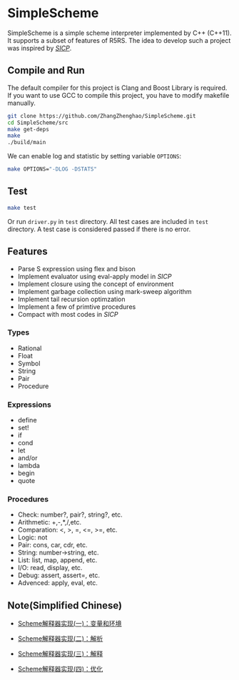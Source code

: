 # SimpleScheme

SimpleScheme is a simple scheme interpreter implemented by C++ (C++11). It supports a subset of features of R5RS. The idea to develop such a project was inspired by [*SICP*](http://sarabander.github.io/sicp/html/index.xhtml).

## Compile and Run

The default compiler for this project is Clang and Boost Library is required. If you want to use GCC to compile this project, you have to modify makefile manually.

```bash
git clone https://github.com/ZhangZhenghao/SimpleScheme.git
cd SimpleScheme/src
make get-deps
make
./build/main
```

We can enable log and statistic by setting variable `OPTIONS`:

```bash
make OPTIONS="-DLOG -DSTATS"
```

## Test

```bash
make test
```

Or run `driver.py`  in `test` directory. All test cases are included in `test` directory. A test case is considered  passed if there is no error.

## Features

- Parse S expression using flex and bison
- Implement evaluator using eval-apply model in *SICP*
- Implement closure using the concept of environment
- Implement garbage collection using mark-sweep algorithm
- Implement tail recursion optimzation
- Implement a few of primtive procedures
- Compact with most codes in *SICP*

### Types

- Rational
- Float
- Symbol
- String
- Pair
- Procedure

### Expressions

- define
- set!
- if
- cond
- let
- and/or
- lambda
- begin
- quote

### Procedures

- Check: number?, pair?, string?, etc.
- Arithmetic: +,-,*,/,etc.
- Comparation: <, >, =, <=, >=, etc.
- Logic: not
- Pair: cons, car, cdr, etc.
- String: number->string, etc.
- List: list, map, append, etc.
- I/O: read, display, etc.
- Debug: assert, assert=, etc.
- Advenced: apply, eval, etc.

## Note(Simplified Chinese)

- [Scheme解释器实现(一)：变量和环境](http://sine-x.com/scheme-evaluator-1/)

- [Scheme解释器实现(二)：解析](http://sine-x.com/scheme-evaluator-2/)

- [Scheme解释器实现(三)：解释](http://sine-x.com/scheme-evaluator-3/)

- [Scheme解释器实现(四)：优化](http://sine-x.com/scheme-evaluator-4/)
